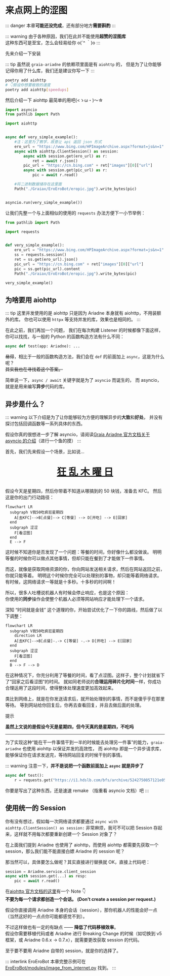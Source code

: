 # 来点网上的涩图

::: danger
本章**可能还没完成**，还有部分地方**需要斟酌**
:::

::: warning
由于各种原因，我们在此并不能使用**超赞的涩图库**
<br /><Curtain>这种东西可是至宝，怎么会轻易给你 o(´^ ｀)o</Curtain>
:::

先来介绍一下安装

::: tip
虽然说 `graia-ariadne` 的依赖项里面是有 `aiohttp` 的，
但是为了让你能够记得你用了什么库，我们还是建议你写一下
:::

```bash
poetry add aiohttp
# 👇假设你想要极致的速度
poetry add aiohttp[speedups]
```

然后介绍一下 aiohttp 最简单的用吧(<ゝω・)～☆

```python
import asyncio
from pathlib import Path

import aiohttp


async def very_simple_example():
    #注：这里为了教学，故意让 api 返回 json 形式
    ero_url = "https://www.bing.com/HPImageArchive.aspx?format=js&n=1"
    async with aiohttp.ClientSession() as session:
        async with session.get(ero_url) as r:
            ret = await r.json()
        pic_url = "https://cn.bing.com" + ret["images"][0]["url"]
        async with session.get(pic_url) as r:
            pic = await r.read()

    #将二进制数据储存在这里面
    Path("./Graiax/EroEroBot/eropic.jpg").write_bytes(pic)


asyncio.run(very_simple_example())
```

让我们先整一个与上面相似的使用的 `requests` 办法方便下一小节举例：

```python
from pathlib import Path

import requests


def very_simple_example():
    ero_url = "https://www.bing.com/HPImageArchive.aspx?format=js&n=1"
    ss = requests.session()
    ret = ss.get(ero_url).json()
    pic_url = "https://cn.bing.com" + ret["images"][0]["url"]
    pic = ss.get(pic_url).content
    Path("./Graiax/EroEroBot/eropic.jpg").write_bytes(pic)

very_simple_example()
```

## 为啥要用 aiohttp

::: tip
这里并发使用的是 aiohttp 只是因为 Ariadne 本身就有 aiohttp，不用装额外的库。
你也可以使用 `httpx` 等支持并发的库，效果也是相同的。
:::

在此之前，我们再加一个问题，
我们在每次构建 Listener 的时候都像下面这样，你可以找找，与一般的 Python 的函数构造方法有什么不同：

```python
async def test(app: Ariadne): ...
```

~~易得~~，相比于一般的函数构造方法，我们会在 `def` 的前面加上 `async`，这是为什么呢？  
~~其实我也在寻找着这个答案。~~

简单说一下，`async / await` 关键字就是为了 `asyncio` 而诞生的，
而 asyncio，就是是用来编写**异步**代码的库。

## 异步是什么？

::: warning
以下介绍是为了让你能够较为方便的理解异步的**大致**和**好处**，
并没有探讨包括回调函数等一系列具体的东西。

假设你真的很想进一步了解 asyncio，请阅读[Graia Ariadne 官方文档关于 asyncio 的介绍](https://graia.readthedocs.io/ariadne/appendix/asyncio-intro/)（进行一个鱼的摸）
:::

首先，我们先来假设一个场景，比如说...

<p align="center" style="font-size: 30px"><strong><a href="https://zh.moegirl.org.cn/%E7%96%AF%E7%8B%82%E6%98%9F%E6%9C%9F%E5%9B%9B"  target="_blank">狂 乱 木 曜 日</a></strong></p>

假设今天是星期四，然后你带着不知道从哪搞到的 50 块钱，准备去 KFC。
然后这是你的出门行动路径：

```mermaid
flowchart LR
  subgraph V我50吃疯狂星期四
    A[去KFC]-->B[点餐]--> C[等餐] --> D[开吃] --> E[回家]
  end
  subgraph 涩涩
    F[看涩图]
  end
  E --> F
```

这时候不知道你是否发现了一个问题：等餐的时间，你好像什么都没做诶。
明明等餐的时候你可以做点其他事情，但却只能在餐到了才能做下一件事情。

而这，就像是获取网络资源的你，你向网站发送相关请求，然后在网站返回之前，你就只能等着。
明明这个时候你完全可以处理别的事物，却只能等着网络请求。
有时候，这网络请求一等就是十多秒。十多秒的时间啊！

所以，很多人吐槽说机器人有时候会停止响应，也是这个原因：  
你使用的**同步**操作会使整个机器人必须等网站响应才能处理下一个请求。

深知 “时间就是金钱” 这个道理的你，开始尝试优化了一下你的路线，然后做了以下调整：

```mermaid
flowchart LR
  subgraph V我50吃疯狂星期四
    direction LR
    A[去KFC]-->B[点餐]-.-> C[等餐] -.-> D[开吃] --> E[回家]
  end
  subgraph 涩涩
    F[看涩图]
  end
  B --> F --> D
```

在这种情况下，你充分利用了等餐的时间，看了点涩图。这样子，整个计划就省下了“回家之后看涩图”的时间。
就如同老师说的**合理运用碎片化时间**一样，你成功合理运用了这段时间，使得整体处理速度更加高效起来。

类比到网络上，就是在你发送请求后，就开始处理别的事情，而不是傻乎乎在那里等待。
等到网站给你回复后，你再去查看回复，并且去做后面的处理。

<div v-if="new Date().getDay() == 4">
  <div class="tip custom-block">
    <p class="custom-block-title">提示</p>
    <p><strong>虽然上文说的是假设今天是星期四，但今天真的是星期四，不吃吗</strong></p>
  </div>
  <hr/>
</div>

为了实现这种“能在干一件事情干到一半的时候能去处理另一件事”的能力，`graia-ariadne` 也使用 aiohttp 以保证并发的高效性，
而 aiohttp 即是一个异步请求库，能够保证你在请求发送完，等待网站回复的时候干别的事情。

::: warning
注意一下，**并不是说把一个函数前面加上 `async` 就是异步了**

```python
async def test():
    r = requests.get("https://i1.hdslb.com/bfs/archive/5242750857121e05146d5d5b13a47a2a6dd36e98.jpg")
```

你要是写出了这种东西，还是速速 remake （指重看 asyncio 文档）吧
:::

## 使用统一的 Session

你有没有想过，假如每一次网络请求都要通过 `async with aiohttp.ClientSession() as session:`
非常麻烦，我可不可以把 Session 存起来，这样就不用每次都要重新创建一个 Session 对象了？

在上面我们提到 Ariadne 也使用了 aiohttp，而使用 aiohttp 都需要先获取一个 session，那么我们能不能直接白嫖
Ariadne 的 session 呢？

那当然可以，具体要怎么做呢？其实直接进行替换就 OK，直接上代码吧：

```python
session = Ariadne.service.client_session
async with session.get(...) as resp:
    pic = await r.read()
```

在[aiohttp 官方文档的这里](https://docs.aiohttp.org/en/stable/client_quickstart.html#make-a-request)有一个 Note 👇  
**不要为每一个请求都创造一个会话。 (Don’t create a session per request.)**

假设你直接调用 Ariadne 本身的会话（session），那你机器人的性能会好一点（当然这好的一点点你可能都感觉不到）。

不过这样做也有一定的有缺点 —— **降低了代码移植效率**。  
假设你需要移植代码或者 Ariadne 进行 Breaking Change 的时候（如切换到 v5 框架，或 Ariadne 0.6.x -> 0.7.x），就需要更改获取 session 的代码。

至于要不要用 Ariadne 自带的 session，就是你的选择了。

::: interlink EroEroBot
本章完整示例可在 [EroEroBot/modules/image_from_internet.py](https://github.com/GraiaCommunity/EroEroBot/blob/master/modules/image_from_internet.py) 找到。
:::
